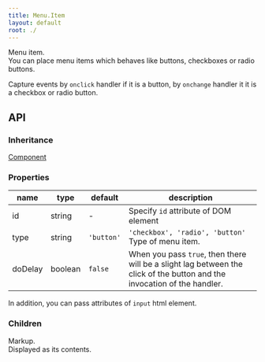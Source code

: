 ```yaml
---
title: Menu.Item
layout: default
root: ./
---
```


Menu item.  
You can place menu items which behaves like buttons, checkboxes or radio buttons.

Capture events by `onclick` handler if it is a button, by `onchange` handler it it is a checkbox or radio button.


API
--------

### Inheritance

[Component](component)

### Properties

| name | type | default | description |
| ---- | -- | ----------- | ---- |
| id | string | - | Specify `id` attribute of DOM element |
| type | string | `'button'` | `'checkbox', 'radio', 'button'`<br />Type of menu item. |
| doDelay | boolean | `false` | When you pass `true`, then there will be a slight lag between the click of the button and the invocation of the handler. |

In addition, you can pass attributes of `input` html element.

### Children

Markup.  
Displayed as its contents.